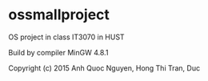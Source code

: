 # ossmallproject
OS project in class IT3070 in HUST

Build by compiler MinGW 4.8.1

Copyright (c) 2015 Anh Quoc Nguyen, Hong Thi Tran, Duc
